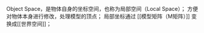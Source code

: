 Object Space，是物体自身的坐标空间，也称为局部空间（Local Space）；
方便对物体本身进行修改，处理模型的顶点；
局部坐标通过 [[模型矩阵（M矩阵）]] 变换成[[世界空间]]；